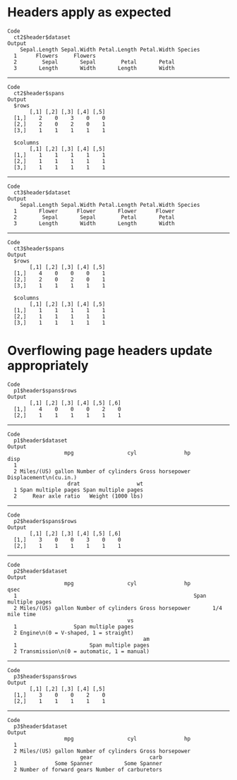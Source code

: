 # Headers apply as expected

    Code
      ct2$header$dataset
    Output
        Sepal.Length Sepal.Width Petal.Length Petal.Width Species
      1      Flowers     Flowers                                 
      2        Sepal       Sepal        Petal       Petal        
      3       Length       Width       Length       Width        

---

    Code
      ct2$header$spans
    Output
      $rows
           [,1] [,2] [,3] [,4] [,5]
      [1,]    2    0    3    0    0
      [2,]    2    0    2    0    1
      [3,]    1    1    1    1    1
      
      $columns
           [,1] [,2] [,3] [,4] [,5]
      [1,]    1    1    1    1    1
      [2,]    1    1    1    1    1
      [3,]    1    1    1    1    1
      

---

    Code
      ct3$header$dataset
    Output
        Sepal.Length Sepal.Width Petal.Length Petal.Width Species
      1       Flower      Flower       Flower      Flower        
      2        Sepal       Sepal        Petal       Petal        
      3       Length       Width       Length       Width        

---

    Code
      ct3$header$spans
    Output
      $rows
           [,1] [,2] [,3] [,4] [,5]
      [1,]    4    0    0    0    1
      [2,]    2    0    2    0    1
      [3,]    1    1    1    1    1
      
      $columns
           [,1] [,2] [,3] [,4] [,5]
      [1,]    1    1    1    1    1
      [2,]    1    1    1    1    1
      [3,]    1    1    1    1    1
      

# Overflowing page headers update appropriately

    Code
      p1$header$spans$rows
    Output
           [,1] [,2] [,3] [,4] [,5] [,6]
      [1,]    4    0    0    0    2    0
      [2,]    1    1    1    1    1    1

---

    Code
      p1$header$dataset
    Output
                      mpg                 cyl               hp                   disp
      1                                                                              
      2 Miles/(US) gallon Number of cylinders Gross horsepower Displacement\n(cu.in.)
                       drat                  wt
      1 Span multiple pages Span multiple pages
      2     Rear axle ratio   Weight (1000 lbs)

---

    Code
      p2$header$spans$rows
    Output
           [,1] [,2] [,3] [,4] [,5] [,6]
      [1,]    3    0    0    3    0    0
      [2,]    1    1    1    1    1    1

---

    Code
      p2$header$dataset
    Output
                      mpg                 cyl               hp                qsec
      1                                                        Span multiple pages
      2 Miles/(US) gallon Number of cylinders Gross horsepower       1/4 mile time
                                          vs
      1                  Span multiple pages
      2 Engine\n(0 = V-shaped, 1 = straight)
                                               am
      1                       Span multiple pages
      2 Transmission\n(0 = automatic, 1 = manual)

---

    Code
      p3$header$spans$rows
    Output
           [,1] [,2] [,3] [,4] [,5]
      [1,]    3    0    0    2    0
      [2,]    1    1    1    1    1

---

    Code
      p3$header$dataset
    Output
                      mpg                 cyl               hp
      1                                                       
      2 Miles/(US) gallon Number of cylinders Gross horsepower
                           gear                  carb
      1            Some Spanner          Some Spanner
      2 Number of forward gears Number of carburetors

